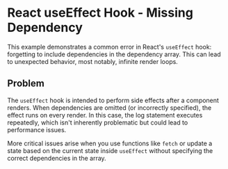 # React useEffect Hook - Missing Dependency
This example demonstrates a common error in React's `useEffect` hook: forgetting to include dependencies in the dependency array.  This can lead to unexpected behavior, most notably, infinite render loops.

## Problem
The `useEffect` hook is intended to perform side effects after a component renders.  When dependencies are omitted (or incorrectly specified), the effect runs on every render. In this case, the log statement executes repeatedly, which isn't inherently problematic but could lead to performance issues.

More critical issues arise when you use functions like `fetch` or update a state based on the current state inside `useEffect` without specifying the correct dependencies in the array.